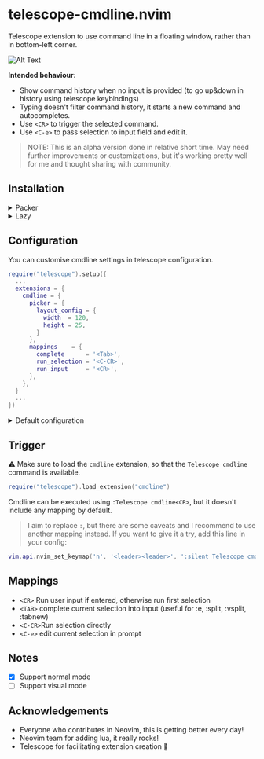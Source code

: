 # telescope-cmdline.nvim

Telescope extension to use command line in a floating window, rather
than in bottom-left corner.

![Alt Text](.docs/demo.gif)

**Intended behaviour:**
- Show command history when no input is provided (to go up&down in
  history using telescope keybindings)
- Typing doesn't filter command history, it starts a new command and
  autocompletes.
- Use `<CR>` to trigger the selected command.
- Use `<C-e>` to pass selection to input field and edit it.

> NOTE: This is an alpha version done in relative short time. May need
> further improvements or customizations, but it's working pretty well
> for me and thought sharing with community.

## Installation

<details>
<summary>Packer</summary>

```lua
use { 'jonarrien/telescope-cmdline.nvim' }
```

</details>

<details>
<summary>Lazy</summary>

Install package as telescope dependency

```lua
{
  "nvim-telescope/telescope.nvim",
  tag = "0.1.3",
  config = function(_, opts)
    require("telescope").setup(opts)
    require("telescope").load_extension('cmdline')
  end,
  dependencies = {
    'jonarrien/telescope-cmdline.nvim',
  },
  keys = {
    { '<leader><leader>', '<cmd>Telescope cmdline<cr>', desc = 'Cmdline' }
  }
}
```

</details>


## Configuration

You can customise cmdline settings in telescope configuration.

```lua
require("telescope").setup({
  ...
  extensions = {
    cmdline = {
      picker = {
        layout_config = {
          width  = 120,
          height = 25,
        }
      },
      mappings    = {
        complete      = '<Tab>',
        run_selection = '<C-CR>',
        run_input     = '<CR>',
      },
    },
  }
  ...
})
```

<details>
<summary>Default configuration</summary>

See full configuration options in `lua/cmdline/config.lua` file.

</details>

## Trigger

⚠️ Make sure to load the `cmdline` extension, so that the `Telescope cmdline` command is available.

```lua
require("telescope").load_extension("cmdline")
```

Cmdline can be executed using `:Telescope cmdline<CR>`, but it doesn't
include any mapping by default.

> I aim to replace `:`, but there are some caveats and I recommend to
> use another mapping instead. If you want to give it a try, add this
> line in your config:

```lua
vim.api.nvim_set_keymap('n', '<leader><leader>', ':silent Telescope cmdline<CR>', { noremap = true, desc = "Cmdline" })
```

## Mappings

- `<CR>`  Run user input if entered, otherwise run first selection
- `<TAB>` complete current selection into input (useful for :e, :split, :vsplit, :tabnew)
- `<C-CR>`Run selection directly
- `<C-e>` edit current selection in prompt

## Notes

- [x] Support normal mode
- [ ] Support visual mode

## Acknowledgements

- Everyone who contributes in Neovim, this is getting better every day!
- Neovim team for adding lua, it really rocks!
- Telescope for facilitating extension creation 💪

